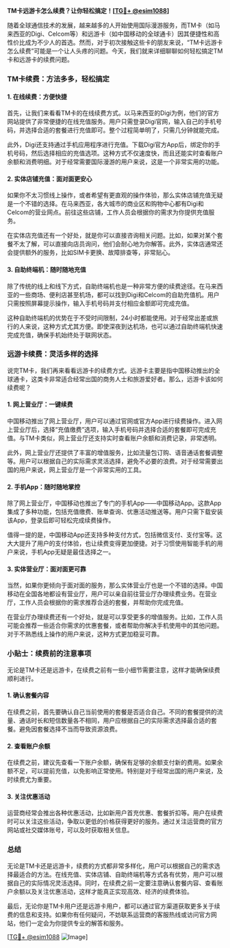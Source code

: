 **TM卡远游卡怎么续费？让你轻松搞定！[[TG💪+ @esim1088](https://t.me/s/esim1088)]**

随着全球通信技术的发展，越来越多的人开始使用国际漫游服务，而TM卡（如马来西亚的Digi、Celcom等）和远游卡（如中国移动的全球通卡）因其便捷性和高性价比成为不少人的首选。然而，对于初次接触这些卡的朋友来说，“TM卡远游卡怎么续费”可能是一个让人头疼的问题。今天，我们就来详细聊聊如何轻松搞定TM卡和远游卡的续费问题。

### TM卡续费：方法多多，轻松搞定

#### 1. 在线续费：方便快捷

首先，让我们来看看TM卡的在线续费方式。以马来西亚的Digi为例，他们的官方网站提供了非常便捷的在线充值服务。用户只需登录Digi官网，输入自己的手机号码，并选择合适的套餐进行充值即可。整个过程简单明了，只需几分钟就能完成。

此外，Digi还支持通过手机应用程序进行充值。下载Digi官方App后，绑定你的手机号码，然后选择相应的充值选项。这种方式不仅速度快，而且还能实时查看账户余额和消费明细。对于经常需要国际漫游的用户来说，这是一个非常实用的功能。

#### 2. 实体店铺充值：面对面更安心

如果你不太习惯线上操作，或者希望有更直观的操作体验，那么实体店铺充值无疑是一个不错的选择。在马来西亚，各大城市的商业区和购物中心都有Digi和Celcom的营业网点。前往这些店铺，工作人员会根据你的需求为你提供充值服务。

在实体店充值还有一个好处，就是你可以直接咨询相关问题。比如，如果对某个套餐不太了解，可以直接向店员询问，他们会耐心地为你解答。此外，实体店通常还会提供额外的服务，比如SIM卡更换、故障排查等，非常贴心。

#### 3. 自助终端机：随时随地充值

除了传统的线上和线下方式，自助终端机也是一种非常方便的续费途径。在马来西亚的一些商场、便利店甚至机场，都可以找到Digi和Celcom的自助充值机。用户只需按照屏幕提示操作，输入手机号码并支付相应金额即可完成充值。

这种自助终端机的优势在于不受时间限制，24小时都能使用。对于经常出差或旅行的人来说，这种方式尤其方便。即使深夜到达机场，也可以通过自助终端机快速完成充值，确保手机始终处于联网状态。

### 远游卡续费：灵活多样的选择

说完TM卡，我们再来看看远游卡的续费方式。远游卡主要是指中国移动推出的全球通卡，这类卡非常适合经常出国的商务人士和旅游爱好者。那么，远游卡该如何续费呢？

#### 1. 网上营业厅：一键续费

中国移动推出了网上营业厅，用户可以通过官网或官方App进行续费操作。进入网上营业厅后，选择“充值缴费”选项，输入手机号码并选择合适的套餐即可完成充值。与TM卡类似，网上营业厅还支持实时查看账户余额和消费记录，非常透明。

此外，网上营业厅还提供了丰富的增值服务，比如流量包订购、语音通话套餐调整等。用户可以根据自己的实际需求灵活选择，避免不必要的浪费。对于经常需要出国的用户来说，网上营业厅是一个非常实用的工具。

#### 2. 手机App：随时随地掌控

除了网上营业厅，中国移动也推出了专门的手机App——中国移动App。这款App集成了多种功能，包括充值缴费、账单查询、优惠活动推送等。用户只需下载安装该App，登录后即可轻松完成续费操作。

值得一提的是，中国移动App还支持多种支付方式，包括微信支付、支付宝等。这大大提升了用户的支付体验，也让续费变得更加便捷。对于习惯使用智能手机的用户来说，手机App无疑是最佳选择之一。

#### 3. 实体营业厅：面对面更可靠

当然，如果你更倾向于面对面的服务，那么实体营业厅也是一个不错的选择。中国移动在全国各地都设有营业厅，用户可以亲自前往营业厅办理续费业务。在营业厅，工作人员会根据你的需求推荐合适的套餐，并帮助你完成充值。

在营业厅办理续费还有一个好处，就是可以享受更多的增值服务。比如，工作人员可能会推荐一些适合你需求的优惠套餐，或者帮助你解决手机使用中的其他问题。对于不熟悉线上操作的用户来说，这种方式更加稳妥可靠。

### 小贴士：续费前的注意事项

无论是TM卡还是远游卡，在续费之前有一些小细节需要注意，这样才能确保续费顺利进行。

#### 1. 确认套餐内容

在续费之前，首先要确认自己当前使用的套餐是否适合自己。不同的套餐提供的流量、通话时长和短信数量各不相同，用户应根据自己的实际需求选择最合适的套餐。避免因套餐选择不当而导致资源浪费。

#### 2. 查看账户余额

在续费之前，建议先查看一下账户余额，确保有足够的余额支付新的费用。如果余额不足，可以提前充值，以免影响正常使用。特别是对于经常出国的用户来说，及时续费尤为重要。

#### 3. 关注优惠活动

运营商经常会推出各种优惠活动，比如新用户首充优惠、套餐折扣等。用户在续费时可以关注这些活动，争取以更低的价格获得更好的服务。通过关注运营商的官方网站或社交媒体账号，可以及时获取相关信息。

### 总结

无论是TM卡还是远游卡，续费的方式都非常多样化，用户可以根据自己的需求选择最适合的方法。在线充值、实体店铺、自助终端机等方式各有优势，用户可以根据自己的实际情况灵活选择。同时，在续费之前一定要注意确认套餐内容、查看账户余额以及关注优惠活动，这样才能真正实现高效、经济的续费体验。

最后，无论你是TM卡用户还是远游卡用户，都可以通过官方渠道获取更多关于续费的信息和支持。如果你有任何疑问，不妨联系运营商的客服热线或访问官方网站，他们一定会为你提供专业的解答和服务。

[[TG💪+ @esim1088](https://t.me/s/esim1088) ![Image](https://i.postimg.cc/4NQfJmqS/Snipaste-2025-05-13-00-14-12.png)]